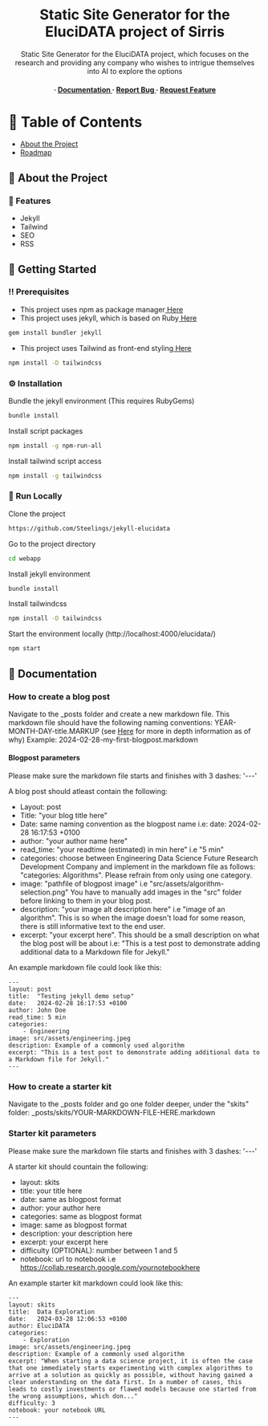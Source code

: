 <div align='center'>

<h1>Static Site Generator for the EluciDATA project of Sirris</h1>
<p>Static Site Generator for the EluciDATA project, which focuses on the research and providing any company who wishes to intrigue themselves into AI to explore the options</p>

<h4> <span> · </span> <a href="https://github.com/Steelings/jekyll-elucidata/blob/master/README.md"> Documentation </a> <span> · </span> <a href="https://github.com/Steelings/jekyll-elucidata/issues"> Report Bug </a> <span> · </span> <a href="https://github.com/Steelings/jekyll-elucidata/issues"> Request Feature </a> </h4>


</div>

# :notebook_with_decorative_cover: Table of Contents

- [About the Project](#star2-about-the-project)
- [Roadmap](#compass-roadmap)


## :star2: About the Project

### :dart: Features
- Jekyll
- Tailwind
- SEO
- RSS


## :toolbox: Getting Started

### :bangbang: Prerequisites

- This project uses npm as package manager<a href="https://www.npmjs.com/"> Here</a>
- This project uses jekyll, which is based on Ruby<a href="https://www.ruby-lang.org/en/"> Here</a>
```bash
gem install bundler jekyll
```
- This project uses Tailwind as front-end styling<a href="https://tailwindcss.com/docs/installation"> Here</a>
```bash
npm install -D tailwindcss
```


### :gear: Installation

Bundle the jekyll environment (This requires RubyGems)
```bash
bundle install
```
Install script packages
```bash
npm install -g npm-run-all
```
Install tailwind script access
```bash
npm install -g tailwindcss
```


### :running: Run Locally

Clone the project

```bash
https://github.com/Steelings/jekyll-elucidata
```
Go to the project directory
```bash
cd webapp
```
Install jekyll environment
```bash
bundle install
```
Install tailwindcss
```bash
npm install -D tailwindcss
```
Start the environment locally (http://localhost:4000/elucidata/)
```bash
npm start
```


## :compass: Documentation

### How to create a blog post

Navigate to the _posts folder and create a new markdown file.
This markdown file should have the following naming conventions: YEAR-MONTH-DAY-title.MARKUP (see <a href="[https://www.npmjs.com/](https://jekyllrb.com/docs/posts/)"> Here</a> for more in depth information as of why)
Example: 2024-02-28-my-first-blogpost.markdown

#### Blogpost parameters

Please make sure the markdown file starts and finishes with 3 dashes: '---'

A blog post should atleast contain the following:
* Layout: post
* Title: "your blog title here"
* Date: same naming convention as the blogpost name i.e: date:   2024-02-28 16:17:53 +0100
* author: "your author name here"
* read_time: "your readtime (estimated) in min here" i.e "5 min"
* categories: choose between 
    Engineering
    Data Science
    Future
    Research
    Development
    Company
and implement in the markdown file as follows: "categories: 
Algorithms". Please refrain from only using one category.
* image: "pathfile of blogpost image" i.e "src/assets/algorithm-selection.png"
You have to manually add images in the "src" folder before linking to them in your blog post.
* description: "your image alt description here" i.e "image of an algorithm". This is so when the image doesn't load for some reason, there is still informative text to the end user.
* excerpt: "your excerpt here". This should be a small description on what the blog post will be about i.e: "This is a test post to demonstrate adding additional data to a Markdown file for Jekyll."


An example markdown file could look like this:
```
---
layout: post
title:  "Testing jekyll demo setup"
date:   2024-02-28 16:17:53 +0100
author: John Doe
read_time: 5 min
categories:
    - Engineering
image: src/assets/engineering.jpeg
description: Example of a commonly used algorithm
excerpt: "This is a test post to demonstrate adding additional data to a Markdown file for Jekyll."
---
```

### How to create a starter kit

Navigate to the _posts folder and go one folder deeper, under the "skits" folder: _posts/skits/YOUR-MARKDOWN-FILE-HERE.markdown



### Starter kit parameters

Please make sure the markdown file starts and finishes with 3 dashes: '---'

A starter kit should countain the following:
* layout: skits
* title: your title here
* date: same as blogpost format
* author: your author here
* categories: same as blogpost format
* image: same as blogpost format
* description: your description here
* excerpt: your excerpt here
* difficulty (OPTIONAL): number between 1 and 5
* notebook: url to notebook i.e https://collab.research.google.com/yournotebookhere


An example starter kit markdown could look like this:
```
---
layout: skits
title:  Data Exploration
date:   2024-03-28 12:06:53 +0100
author: EluciDATA
categories:
    - Exploration
image: src/assets/engineering.jpeg
description: Example of a commonly used algorithm
excerpt: "When starting a data science project, it is often the case that one immediately starts experimenting with complex algorithms to arrive at a solution as quickly as possible, without having gained a clear understanding on the data first. In a number of cases, this leads to costly investments or flawed models because one started from the wrong assumptions, which don..."
difficulty: 3
notebook: your notebook URL
---
```



